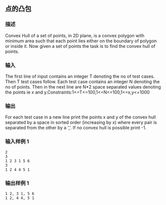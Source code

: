## 点的凸包

### 描述

Convex Hull of a set of points, in 2D plane, is a convex polygon with minimum area such that each point lies either on the boundary of polygon or inside it. Now given a set of points the task is to find the convex hull of points.

### 输入

The first line of input contains an integer T denoting the no of test cases. Then T test cases follow. Each test case contains an integer N denoting the no of points. Then in the next line are N*2 space separated values denoting the points ie x and y.Constraints:1<=T<=100,1<=N<=100,1<=x,y<=1000

### 输出

For each test case in a new line print the points x and y of the convex hull separated by a space in sorted order (increasing by x) where every pair is separated from the other by a ','. If no convex hull is possible print -1.

### 输入样例 1 

```
2
3
1 2 3 1 5 6
3
1 2 4 4 5 1
```

### 输出样例 1

```
1 2, 3 1, 5 6
1 2, 4 4, 5 1
```